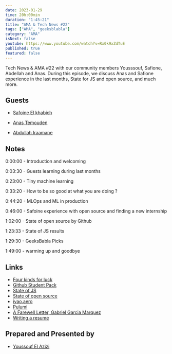 ```yaml
---
date: 2023-01-29
time: 20h:00min
duration: "1:45:21"
title: "AMA & Tech News #22"
tags: ["AMA", "geeksblabla"]
category: "AMA"
isNext: false
youtube: https://www.youtube.com/watch?v=Rx0k9xZdTuE
published: true
featured: false
---
```


Tech News & AMA #22 with our community members Yousssouf, Safione, Abdellah and Anas. During this episode, we discuss Anas and Safione experience in the last months, State for JS and open source, and much more.

## Guests

- [Safoine El khabich ](https://www.linkedin.com/in/safoinme/)

- [Anas Temouden](https://www.linkedin.com/in/anastemouden/)

- [Abdullah Iraamane](https://www.linkedin.com/in/aairaamane/)

## Notes

0:00:00 - Introduction and welcoming

0:03:30 - Guests learning during last months

0:23:00 - Tiny machine learning

0:33:20 - How to be so good at what you are doing ?

0:44:20 - MLOps and ML in production

0:46:00 - Safoine experience with open source and finding a new internship

1:02:00 - State of open source by Github

1:23:33 - State of JS results

1:29:30 - GeeksBabla Picks

1:49:00 - warming up and goodbye

## Links

- [Four kinds for luck](https://www.wealest.com/articles/four-kinds-of-luck)
- [Github Student Pack](https://education.github.com/pack)
- [State of JS](https://2022.stateofjs.com/en-US/opinions/)
- [State of open source](https://octoverse.github.com/)
- [ivao.aero](https://ivao.aero/)
- [Pulumi](https://www.pulumi.com/)
- [A Farewell Letter, Gabriel Garcia Marquez](https://english-online.rs/materials/12249)
- [Writing a resume](https://www.linkedin.com/learning/writing-a-resume/entertainment-resumes-2?autoplay=true&resume=false)

## Prepared and Presented by

- [Youssouf El Azizi](https://elazizi.com/)
